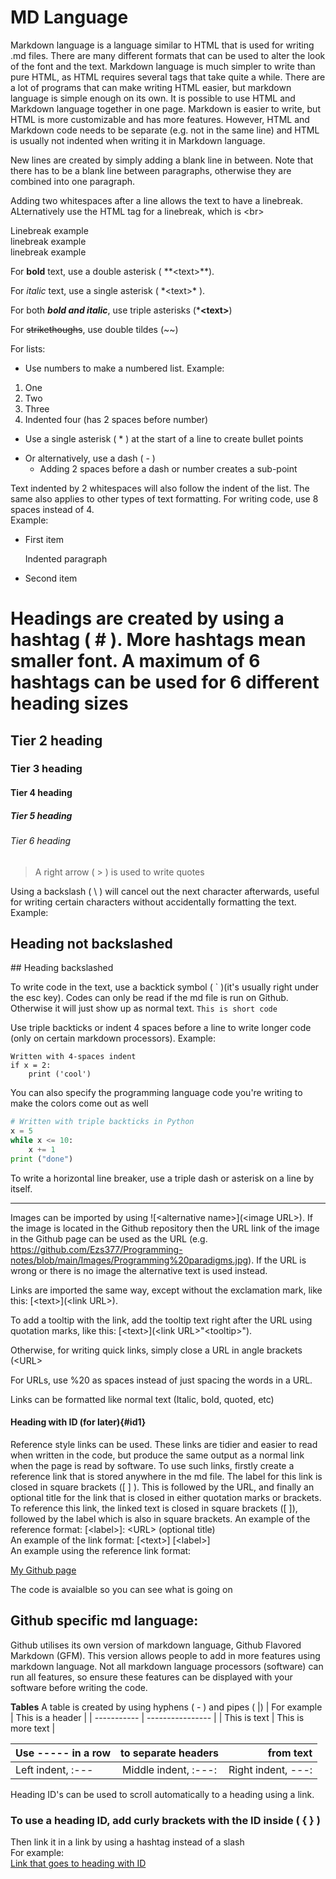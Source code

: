 # MD Language
Markdown language is a language similar to HTML that is used for writing .md files. There are many different formats that can be used to alter the look of the font and the text.
Markdown language is much simpler to write than pure HTML, as HTML requires several tags that take quite a while. There are a lot of programs that can make writing HTML easier, but markdown language is simple enough on its own. It is possible to use HTML and Markdown language together in one page. Markdown is easier to write, but HTML is more customizable and has more features. However, HTML and Markdown code needs to be separate (e.g. not in the same line) and HTML is usually not indented when writing it in Markdown language.

New lines are created by simply adding a blank line in between. Note that there has to be a blank line between paragraphs, otherwise they are combined into one paragraph.

Adding two whitespaces after a line allows the text to have a linebreak. ALternatively use the HTML tag for a linebreak, which is \<br>

Linebreak example  
linebreak example<br>
linebreak example

For **bold** text, use a double asterisk ( \**\<text>**).

For *italic* text, use a single asterisk ( \*\<text>* ).

For both ***bold and italic***, use triple asterisks  (\***\<text>**)

For ~~strikethoughs~~, use double tildes (\~~)

For lists:
- Use numbers to make a numbered list. Example:

1. One
2. Two
3. Three
  4. Indented four (has 2 spaces before number)

* Use a single asterisk ( \* ) at the start of a line to create bullet points

- Or alternatively, use a dash ( \- )
  - Adding 2 spaces before a dash or number creates a sub-point

Text indented by 2 whitespaces will also follow the indent of the list. The same also applies to other types of text formatting. 
For writing code, use 8 spaces instead of 4.  
Example:

- First item

  Indented paragraph

- Second item

# Headings are created by using a hashtag ( \# ). More hashtags mean smaller font. A maximum of 6 hashtags can be used for 6 different heading sizes
## Tier 2 heading
### Tier 3 heading
#### Tier 4 heading
##### Tier 5 heading
###### Tier 6 heading

> A right arrow ( \> ) is used to write quotes

Using a backslash ( \\ ) will cancel out the next character afterwards, useful for writing certain characters without accidentally formatting the text. Example:

## Heading not backslashed
\## Heading backslashed

To write code in the text, use a backtick symbol ( \` )(it's usually right under the esc key). Codes can only be read if the md file is run on Github. Otherwise it will just show up as normal text.
`This is short code`

Use triple backticks or indent 4 spaces before a line to write longer code (only on certain markdown processors). Example:

    Written with 4-spaces indent
	if x = 2:
		print ('cool')


You can also specify the programming language code you're writing to make the colors come out as well 
```Python
# Written with triple backticks in Python
x = 5
while x <= 10:
	x += 1
print ("done")
```

To write a horizontal line breaker, use a triple dash or asterisk on a line by itself.
***
Images can be imported by using \![\<alternative name>](\<image URL>). If the image is located in the Github repository then the URL link of the image in the Github page can be used as the URL (e.g. https://github.com/Ezs377/Programming-notes/blob/main/Images/Programming%20paradigms.jpg). If the URL is wrong or there is no image the alternative text is used instead.

Links are imported the same way, except without the exclamation mark, like this: \[\<text>](\<link URL>).  

To add a tooltip with the link, add the tooltip text right after the URL using quotation marks, like this: \[\<text>](\<link URL>"\<tooltip>").

Otherwise, for writing quick links, simply close a URL in angle brackets (\<URL>

For URLs, use \%20 as spaces instead of just spacing the words in a URL.

Links can be formatted like normal text (Italic, bold, quoted, etc)

#### Heading with ID (for later){#id1} 

Reference style links can be used. These links are tidier and easier to read when written in the code, but produce the same output as a normal link when the page is read by software. To use such links, firstly create a reference link that is stored anywhere in the md file. The label for this link is closed in square brackets (\[ ] ). This is followed by the URL, and finally an optional title for the link that is closed in either quotation marks or brackets. To reference this link, the linked text is closed in square brackets (\[ ]), followed by the label which is also in square brackets.
An example of the reference format: \[\<label>]: \<URL> (optional title)  
An example of the link format: \[\<text>] [\<label>]  
An example using the reference link format:

[My Github page][1]

The code is avaialble so you can see what is going on

[1]: https://github.com/Ezs377/Programming-notes (Github page)

## Github specific md language:
Github utilises its own version of markdown language, Github Flavored Markdown (GFM). This version allows people to add in more features using markdown language. Not all markdown language processors (software) can run all features, so ensure these features can be displayed with your software before writing the code.  

**Tables**
A table is created by using hyphens ( \- ) and pipes ( \|\)
| For example | This is a header |
| ----------- | ---------------- |
| This is text | This is more text | 

| Use \----- in a row | to separate headers | from text |
| :--- | :---: | ---: |
| Left indent, \:--- | Middle indent, \:---: | Right indent, ---: |

Heading ID's can be used to scroll automatically to a heading using a link.  
### To use a heading ID, add curly brackets with the ID inside ( \{ } )  
Then link it in a link by using a hashtag instead of a slash  
For example:   
[Link that goes to heading with ID](#id1)


